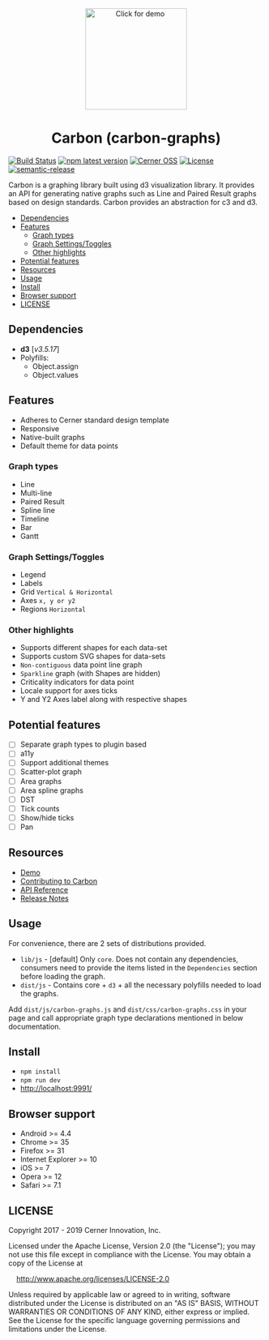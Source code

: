 <div align="center">
  <a href="https://engineering.cerner.com/carbon-graphs/">
    <img width="200" height="200" alt="Click for demo" src="https://github.com/cerner/carbon-graphs/raw/master/build/assets/icons/Carbon_256.png">
  </a>
</div>

<h1 align="center">
  Carbon (carbon-graphs)
</h1>

[![Build Status](https://travis-ci.com/cerner/carbon-graphs.svg?branch=master)](https://travis-ci.com/cerner/carbon-graphs)
[![npm latest version](https://img.shields.io/npm/v/@cerner/carbon-graphs/latest.svg)](https://github.com/cerner/carbon-graphs)
[![Cerner OSS](https://badgen.net/badge/Cerner/OSS/blue)](http://engineering.cerner.com/2014/01/cerner-and-open-source/)
[![License](https://badgen.net/badge/license/Apache-2.0/blue)](https://github.com/cerner/carbon-graphs/blob/master/LICENSE)
[![semantic-release](https://img.shields.io/badge/%20%20%F0%9F%93%A6%F0%9F%9A%80-semantic--release-e10079.svg)](https://github.com/semantic-release/semantic-release)

Carbon is a graphing library built using d3 visualization library. It provides an API for generating native graphs such as Line and Paired Result graphs based on design standards.
Carbon provides an abstraction for c3 and d3.

-   [Dependencies](#Dependencies)
-   [Features](#Features)
    -   [Graph types](#Graph-types)
    -   [Graph Settings/Toggles](#Graph-SettingsToggles)
    -   [Other highlights](#Other-highlights)
-   [Potential features](#Potential-features)
-   [Resources](#Resources)
-   [Usage](#Usage)
-   [Install](#Install)
-   [Browser support](#Browser-support)
-   [LICENSE](#LICENSE)

## Dependencies

-   **d3** [_v3.5.17_]
-   Polyfills:
    -   Object.assign
    -   Object.values

## Features

-   Adheres to Cerner standard design template
-   Responsive
-   Native-built graphs
-   Default theme for data points

### Graph types

-   Line
-   Multi-line
-   Paired Result
-   Spline line
-   Timeline
-   Bar
-   Gantt

### Graph Settings/Toggles

-   Legend
-   Labels
-   Grid `Vertical & Horizontal`
-   Axes `x, y or y2`
-   Regions `Horizontal`

### Other highlights

-   Supports different shapes for each data-set
-   Supports custom SVG shapes for data-sets
-   `Non-contiguous` data point line graph
-   `Sparkline` graph (with Shapes are hidden)
-   Criticality indicators for data point
-   Locale support for axes ticks
-   Y and Y2 Axes label along with respective shapes

## Potential features

-   [ ] Separate graph types to plugin based
-   [ ] a11y
-   [ ] Support additional themes
-   [ ] Scatter-plot graph
-   [ ] Area graphs
-   [ ] Area spline graphs
-   [ ] DST
-   [ ] Tick counts
-   [ ] Show/hide ticks
-   [ ] Pan

## Resources

-   [Demo](https://engineering.cerner.com/carbon-graphs/)
-   [Contributing to Carbon](docs/contributing/README.md)
-   [API Reference](docs/README.md)
-   [Release Notes](https://github.com/cerner/carbon-graphs/releases)

## Usage

For convenience, there are 2 sets of distributions provided.

-   `lib/js` - [default] Only `core`. Does not contain any dependencies, consumers need to provide the items listed in the `Dependencies` section before loading the graph.
-   `dist/js` - Contains core + `d3` + all the necessary polyfills needed to load the graphs.

Add `dist/js/carbon-graphs.js` and `dist/css/carbon-graphs.css` in your page and call appropriate graph type declarations mentioned in below documentation.

## Install

-   `npm install`
-   `npm run dev`
-   [http://localhost:9991/](http://localhost:9991/)

## Browser support

-   Android >= 4.4
-   Chrome >= 35
-   Firefox >= 31
-   Internet Explorer >= 10
-   iOS >= 7
-   Opera >= 12
-   Safari >= 7.1

## LICENSE

Copyright 2017 - 2019 Cerner Innovation, Inc.

Licensed under the Apache License, Version 2.0 (the "License"); you may not use this file except in compliance with the License. You may obtain a copy of the License at

&nbsp;&nbsp;&nbsp;&nbsp;http://www.apache.org/licenses/LICENSE-2.0

Unless required by applicable law or agreed to in writing, software distributed under the License is distributed on an "AS IS" BASIS, WITHOUT WARRANTIES OR CONDITIONS OF ANY KIND, either express or implied. See the License for the specific language governing permissions and limitations under the License.
